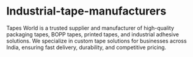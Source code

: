 # Industrial-tape-manufacturers
Tapes World is a trusted supplier and manufacturer of high-quality packaging tapes, BOPP tapes, printed tapes, and industrial adhesive solutions. We specialize in custom tape solutions for businesses across India, ensuring fast delivery, durability, and competitive pricing.
